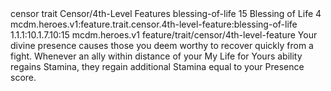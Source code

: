 <ability>
  <metadata>
    <class>censor</class>
    <feature_type>trait</feature_type>
    <file_dpath>Censor/4th-Level Features</file_dpath>
    <item_id>blessing-of-life</item_id>
    <item_index>15</item_index>
    <item_name>Blessing of Life</item_name>
    <level>4</level>
    <scc>mcdm.heroes.v1:feature.trait.censor.4th-level-feature:blessing-of-life</scc>
    <scdc>1.1.1:10.1.7.10:15</scdc>
    <source>mcdm.heroes.v1</source>
    <type>feature/trait/censor/4th-level-feature</type>
  </metadata>
  <effects>
    <effect type="mundane">Your divine presence causes those you deem worthy to recover quickly from a fight. Whenever an ally within distance of your My Life for Yours ability regains Stamina, they regain additional Stamina equal to your Presence score.</effect>
  </effects>
</ability>
